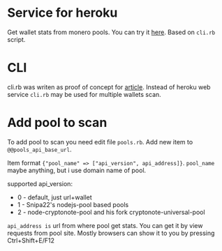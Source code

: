 # Service for heroku
Get wallet stats from monero pools.
You can try it [here](https://poolspayments.herokuapp.com/).
Based on ```cli.rb``` script.

# CLI
cli.rb was writen as proof of concept for [article](https://xmr.ru/threads/186/).
Instead of heroku web service ```cli.rb``` may be used for multiple wallets scan.

# Add pool to scan
To add pool to scan you need edit file ```pools.rb```.
Add new item to ```@@pools_api_base_url```.

Item format ```{"pool_name" => ["api_version", api_address]}```.
```pool_name``` maybe anything, but i use domain name of pool.

supported api_version:
- 0 - default, just url+wallet
- 1 - Snipa22's nodejs-pool based pools
- 2 - node-cryptonote-pool and his fork cryptonote-universal-pool

```api_address is``` url from where pool get stats. You can get it by view requests from pool site. Mostly browsers can show it to you by pressing Ctrl+Shift+E/F12